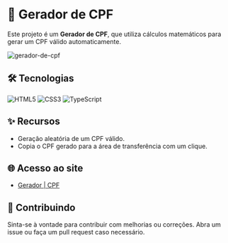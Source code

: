 # 🔢 Gerador de CPF
Este projeto é um **Gerador de CPF**, que utiliza cálculos matemáticos para gerar um CPF válido automaticamente.

![gerador-de-cpf](https://github.com/user-attachments/assets/3a2d3bc6-dbe9-418f-8dfa-0659454d56a5)

## 🛠️ Tecnologias
<img alt="HTML5" src="https://img.shields.io/badge/HTML5-E34F26?style=for-the-badge&logo=html5&logoColor=white" /> <img alt="CSS3" src="https://img.shields.io/badge/CSS3-1572B6?style=for-the-badge&logo=css3&logoColor=white" /> ![TypeScript](https://img.shields.io/badge/typescript-%23007ACC.svg?style=for-the-badge&logo=typescript&logoColor=white)

## ✨ Recursos
- Geração aleatória de um CPF válido.
- Copia o CPF gerado para a área de transferência com um clique.

## 🌐 Acesso ao site
- [Gerador | CPF](https://vximoraes.github.io/gerador-de-cpf/)

## 🤝 Contribuindo
Sinta-se à vontade para contribuir com melhorias ou correções. Abra um issue ou faça um pull request caso necessário.
